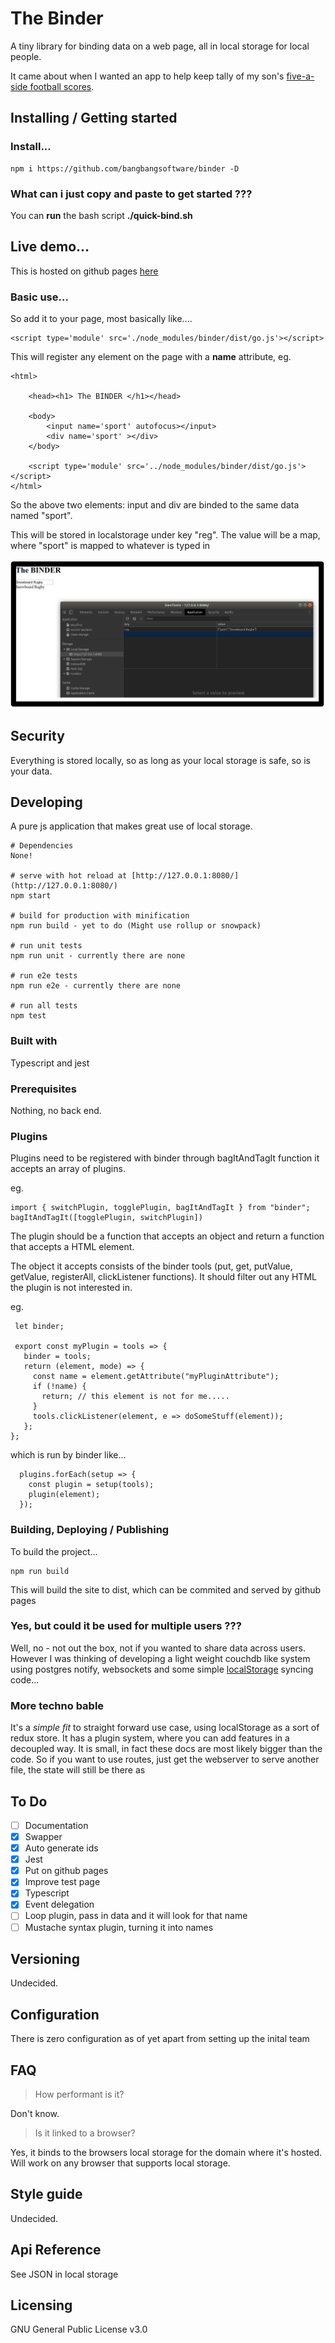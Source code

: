 #  The Binder 
A tiny library for binding data on a web page, all in local storage for local people.

It came about when I wanted an app to help keep tally of my son's [five-a-side football scores](//github.com/bangbangsoftware/footswell/).
## Installing / Getting started

### Install...

```shell
npm i https://github.com/bangbangsoftware/binder -D
```

### What can i just copy and paste to get started ???

You can **run** the bash script **./quick-bind.sh**

## Live demo...

This is hosted on github pages [here](http://bangbangsoftware.github.io/binder/example/)

### Basic use...

So add it to your page, most basically like....

```shell
<script type='module' src='./node_modules/binder/dist/go.js'></script>
```

This will register any element on the page with a **name** attribute, eg. 

```shell
<html>
    
    <head><h1> The BINDER </h1></head>
    
    <body>
        <input name='sport' autofocus></input>
        <div name='sport' ></div>
    </body>
    
    <script type='module' src='../node_modules/binder/dist/go.js'></script>
</html>
```

So the above two elements: input and div are binded to the same data named "sport".

This will be stored in localstorage under key "reg". 
The value will be a map, where "sport" is mapped to whatever is typed in 

![Stored in local storage](./localredux.png)

## Security

Everything is stored locally, so as long as your local storage is safe, so is your data.

## Developing

A pure js application that makes great use of local storage. 

```shell
# Dependencies
None!

# serve with hot reload at [http://127.0.0.1:8080/](http://127.0.0.1:8080/)
npm start

# build for production with minification 
npm run build - yet to do (Might use rollup or snowpack) 

# run unit tests
npm run unit - currently there are none

# run e2e tests
npm run e2e - currently there are none

# run all tests
npm test
```

### Built with
Typescript and jest

### Prerequisites
Nothing, no back end.

### Plugins
Plugins need to be registered with binder through bagItAndTagIt function
it accepts an array of plugins. 

eg.
```shell
import { switchPlugin, togglePlugin, bagItAndTagIt } from "binder";
bagItAndTagIt([togglePlugin, switchPlugin])
```
The plugin should be a function that accepts an object and return a function that accepts a HTML element. 

The object it accepts consists of the binder tools (put, get, putValue, getValue, registerAll, clickListener functions). 
It should filter out any HTML the plugin is not interested in. 

eg.
```shell
 let binder;
 
 export const myPlugin = tools => {
   binder = tools;
   return (element, mode) => {
     const name = element.getAttribute("myPluginAttribute");
     if (!name) {
       return; // this element is not for me.....
     }
     tools.clickListener(element, e => doSomeStuff(element));
   };
};
```
which is run by binder like...
```shell
  plugins.forEach(setup => {
    const plugin = setup(tools);
    plugin(element);
  });
```

### Building, Deploying / Publishing

To build the project...

```shell
npm run build
```
This will build the site to dist, which can be commited and served by github
pages

### Yes, but could it be used for multiple users ???
Well, no - not out the box, not if you wanted to share data across users.
However I was thinking of developing a light weight couchdb like system
using postgres notify, websockets and some simple 
[localStorage](https://en.wikipedia.org/wiki/Web_storage) syncing code...

### More techno bable
It's a *simple fit* to straight forward use case, using localStorage 
as a sort of redux store. It has a plugin system, where you can add 
features in a decoupled way. It is small, in fact these docs are most
likely bigger than the code. So if you want to use routes, just get
the webserver to serve another file, the state will still be there as

## To Do

* [ ] Documentation 
* [X] Swapper 
* [X] Auto generate ids
* [X] Jest
* [x] Put on github pages
* [X] Improve test page
* [X] Typescript
* [X] Event delegation
* [ ] Loop plugin, pass in data and  it will look for that name
* [ ] Mustache syntax plugin, turning it into names

## Versioning

Undecided.

## Configuration

There is zero configuration as of yet apart from setting up the inital team

## FAQ

> How performant is it?

Don't know.

> Is it linked to a browser?

Yes, it binds to the browsers local storage for the domain where it's hosted. Will work on any browser that supports local storage.

## Style guide

Undecided.

## Api Reference

See JSON in local storage

## Licensing

GNU General Public License v3.0
